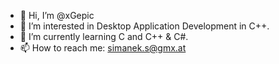 - 👋 Hi, I’m @xGepic
- 👀 I’m interested in Desktop Application Development in C++.
- 🌱 I’m currently learning C and C++ & C#.
- 📫 How to reach me: simanek.s@gmx.at
